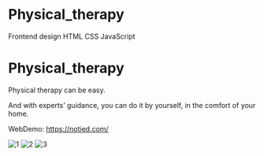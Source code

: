 # Physical_therapy

Frontend design HTML CSS JavaScript
# Physical_therapy

Physical therapy can be easy.

And with experts’ guidance, you can do it by yourself, in the comfort of your home.

WebDemo:
https://notied.com/

![1](https://user-images.githubusercontent.com/89033750/161463848-766eb629-5d83-443f-b9d0-fe103cd6f026.png)
![2](https://user-images.githubusercontent.com/89033750/161463851-9aa9e7e2-36f6-4b41-96b6-8fd7c94ffa66.png)
![3](https://user-images.githubusercontent.com/89033750/161463855-56831784-4129-41f5-b818-c78ad4cd2a61.png)
